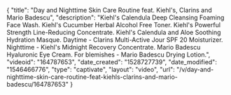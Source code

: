 {
    "title": "Day and Nighttime Skin Care Routine feat. Kiehl's, Clarins and Mario Badescu",
    "description": "Kiehl's Calendula Deep Cleansing Foaming Face Wash. Kiehl's Cucumber Herbal Alcohol Free Toner. Kiehl's Powerful Strength Line-Reducing Concentrate. Kiehl's Calendula and Aloe Soothing Hydration Masque. Daytime - Clarins Multi-Active Jour SPF 20 Moisturizer. Nighttime - Kiehl's Midnight Recovery Concentrate. Mario Badescu Hyaluronic Eye Cream. For blemishes - Mario Badescu Drying Lotion.",
    "videoid": "164787653",
    "date_created": "1528727739",
    "date_modified": "1546466776",
    "type": "captivate",
    "layout": "video",
    "url": "\/v\/day-and-nighttime-skin-care-routine-feat-kiehls-clarins-and-mario-badescu\/164787653"
}